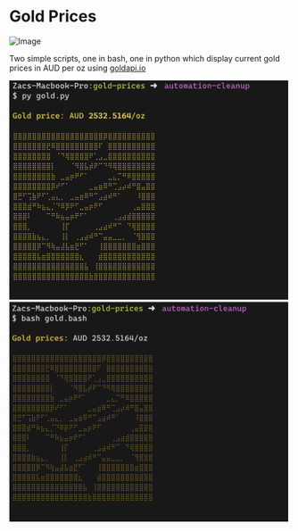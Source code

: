# Gold Prices
![Image](https://img.shields.io/badge/CROSS%20PLATFORM-YES-success?style=for-the-badge)

Two simple scripts, one in bash, one in python which display current gold prices in AUD per oz using [goldapi.io](https://www.goldapi.io/)


<img src="screenshots/gold_py.png" alt="Gold example" width="500">
<img src="screenshots/gold_bash.png" alt="Gold example" width="500">
